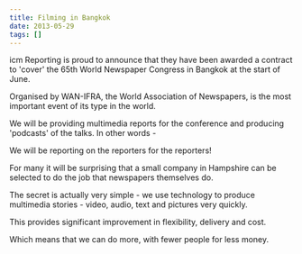 ```yaml
---
title: Filming in Bangkok
date: 2013-05-29
tags: []
---
```

icm Reporting is proud to announce that they have been awarded a contract to 'cover' the 65th World Newspaper Congress in Bangkok at the start of June.

Organised by WAN-IFRA, the World Association of Newspapers, is the most important event of its type in the world.

We will be providing multimedia reports for the conference and producing 'podcasts' of the talks. In other words -

We will be reporting on the reporters for the reporters!

For many it will be surprising that a small company in Hampshire can be selected to do the job that newspapers themselves do.

The secret is actually very simple - we use technology to produce multimedia stories - video, audio, text and pictures very quickly.

This provides significant improvement in flexibility, delivery and cost.

Which means that we can do more, with fewer people for less money.

